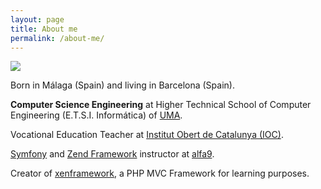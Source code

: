 ```yaml
---
layout: page
title: About me
permalink: /about-me/
---
```


<img src="http://www.gravatar.com/avatar/f30d9d38be800e4569aeea819fb271be" />

Born in Málaga (Spain) and living in Barcelona (Spain).

**Computer Science Engineering** at Higher Technical School of Computer Engineering (E.T.S.I. Informática) of [UMA](http://www.uma.es/).

Vocational Education Teacher at [Institut Obert de Catalunya (IOC)](https://ioc.xtec.cat).

[Symfony](http://symfony.com) and [Zend Framework](http://framework.zend.com/) instructor at [alfa9](http://www.alfa9.com).

Creator of [xenframework](https://github.com/xenframework), a PHP MVC Framework for learning purposes.
